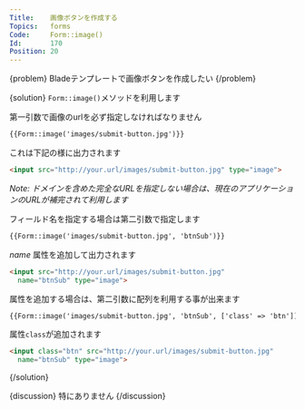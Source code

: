 ```yaml
---
Title:    画像ボタンを作成する
Topics:   forms
Code:     Form::image()
Id:       170
Position: 20
---
```


{problem}
Bladeテンプレートで画像ボタンを作成したい
{/problem}

{solution}
`Form::image()`メソッドを利用します

第一引数で画像のurlを必ず指定しなければなりません

```html
{{Form::image('images/submit-button.jpg')}}
```

これは下記の様に出力されます

```html
<input src="http://your.url/images/submit-button.jpg" type="image">
```

_Note: ドメインを含めた完全なURLを指定しない場合は、現在のアプリケーションのURLが補完されて利用します_

フィールド名を指定する場合は第二引数で指定します

```html
{{Form::image('images/submit-button.jpg', 'btnSub')}}
```

_name_ 属性を追加して出力されます

```html
<input src="http://your.url/images/submit-button.jpg"
  name="btnSub" type="image">
```

属性を追加する場合は、第二引数に配列を利用する事が出来ます

```html
{{Form::image('images/submit-button.jpg', 'btnSub', ['class' => 'btn'])}}
```

属性`class`が追加されます

```html
<input class="btn" src="http://your.url/images/submit-button.jpg"
  name="btnSub" type="image">
```
{/solution}

{discussion}
特にありません
{/discussion}
